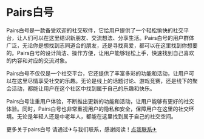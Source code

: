 # Pairs白号

Pairs白号是一款备受欢迎的社交软件，它给用户提供了一个轻松愉快的社交平台，让人们可以在这里结识新朋友、交流想法、分享生活。Pairs白号的用户群体广泛，无论你是想找到志同道合的朋友，还是寻找真爱，都可以在这里找到你想要的。Pairs白号的设计简洁、操作方便，让用户能够轻松上手，快速找到自己喜欢的内容和对应的交流对象。

Pairs白号不仅仅是一个社交平台，它还提供了丰富多彩的功能和活动，让用户可以在这里尽情享受社交的乐趣。无论是线上的话题讨论、游戏竞赛，还是线下的聚会活动，都能让用户在这个社区中找到属于自己的乐趣和快乐。

Pairs白号注重用户体验，不断推出更新的功能和活动，让用户能够有更好的社交体验。同时，Pairs白号也非常重视用户的隐私和安全，保障用户在这里的社交环境。无论是年轻人还是中老年人，都能在这里找到属于自己的社交空间。

更多关于pairs白号 请通过✈与我们联系，感谢阅读！[点我联系✈](https://file.G208.com)
